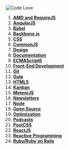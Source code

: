 ![Code Love](http://i.imgur.com/RS2KWU7.png)

1. **[AMD and RequireJS](https://github.com/KleoPetroff/dev-log/blob/master/source/amd-requirejs.md)**
2. **[AngularJS](https://github.com/KleoPetroff/dev-log/blob/master/source/angularjs.md)**
3. **[Babel](https://github.com/KleoPetroff/dev-log/blob/master/source/babel.md)**
4. **[Backbone.js](https://github.com/KleoPetroff/dev-log/blob/master/source/backbone.md)**
5. **[CSS](https://github.com/KleoPetroff/dev-log/blob/master/source/css.md)**
6. **[CommonJS](https://github.com/KleoPetroff/dev-log/blob/master/source/commonjs.md)**
7. **[Design](https://github.com/KleoPetroff/dev-log/blob/master/source/design.md)**
8. **[Documentation](https://github.com/KleoPetroff/dev-log/blob/master/source/documentation.md)**
9. **[ECMAScript6](https://github.com/KleoPetroff/dev-log/blob/master/source/ecmascript6.md)**
10. **[Front-End Development](https://github.com/KleoPetroff/dev-log/blob/master/source/front-end.md)**
11. **[Git](https://github.com/KleoPetroff/dev-log/blob/master/source/git.md)**
12. **[Gulp](https://github.com/KleoPetroff/dev-log/blob/master/source/gulp.md)**
13. **[HTML5](https://github.com/KleoPetroff/dev-log/blob/master/source/html5.md)**
14. **[Kanban](https://github.com/KleoPetroff/dev-log/blob/master/source/kanban.md)**
15. **[MeteorJS](https://github.com/KleoPetroff/dev-log/blob/master/source/meteor.md)**
16. **[Newsletters](https://github.com/KleoPetroff/dev-log/blob/master/source/newsletters.md)**
17. **[Node](https://github.com/KleoPetroff/dev-log/blob/master/source/nodejs.md)**
18. **[Open Source](https://github.com/KleoPetroff/dev-log/blob/master/source/open-source.md)**
19. **[Optimization](https://github.com/KleoPetroff/dev-log/blob/master/source/optimization.md)**
20. **[Podcasts](https://github.com/KleoPetroff/dev-log/blob/master/source/podcasts.md)**
21. **[PostCSS](https://github.com/KleoPetroff/dev-log/blob/master/source/postcss.md)**
22. **[ReactJS]()**
23. **[Reactive Programming](https://github.com/KleoPetroff/dev-log/blob/master/source/reactive.md)**
24. **[Ruby/Ruby on Rails](https://github.com/KleoPetroff/dev-log/blob/master/source/ruby.md)**
